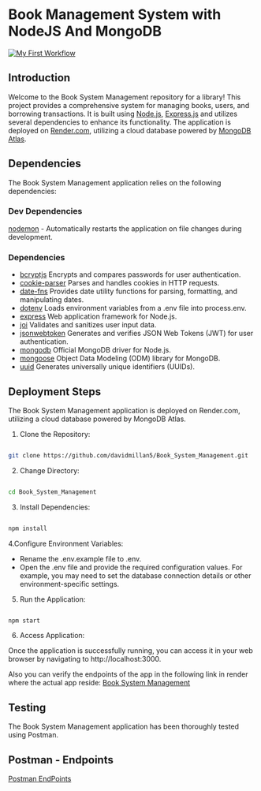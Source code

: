 # Book Management System with NodeJS And MongoDB

[![My First Workflow](https://github.com/davidmillan5/Book_System_Management/actions/workflows/main.yml/badge.svg)](https://github.com/davidmillan5/Book_System_Management/actions/workflows/main.yml)

## Introduction

Welcome to the Book System Management repository for a library! This project provides a comprehensive system for managing books, users, and borrowing transactions. It is built using [Node.js](https://nodejs.dev/en/), [Express.js](https://expressjs.com/) and utilizes several dependencies to enhance its functionality. The application is deployed on [Render.com](https://render.com/), utilizing a cloud database powered by [MongoDB Atlas](https://www.mongodb.com/atlas/database).

## Dependencies

The Book System Management application relies on the following dependencies:

### Dev Dependencies

[nodemon](https://nodemon.io/) - Automatically restarts the application on file changes during development.

### Dependencies

- [bcryptjs](https://github.com/dcodeIO/bcrypt.js#readme) Encrypts and compares passwords for user authentication.
- [cookie-parser](https://github.com/expressjs/cookie-parser#readme) Parses and handles cookies in HTTP requests.
- [date-fns](https://github.com/date-fns/date-fns#readme) Provides date utility functions for parsing, formatting, and manipulating dates.
- [dotenv](https://github.com/motdotla/dotenv#readme) Loads environment variables from a .env file into process.env.
- [express](https://expressjs.com/) Web application framework for Node.js.
- [joi](https://joi.dev/api/?v=17.9.1) Validates and sanitizes user input data.
- [jsonwebtoken](https://github.com/auth0/node-jsonwebtoken#readme) Generates and verifies JSON Web Tokens (JWT) for user authentication.
- [mongodb](https://www.mongodb.com/cloud/atlas/register) Official MongoDB driver for Node.js.
- [mongoose](https://mongoosejs.com/docs/index.html) Object Data Modeling (ODM) library for MongoDB.
- [uuid](https://github.com/uuidjs/uuid#readme) Generates universally unique identifiers (UUIDs).

## Deployment Steps

The Book System Management application is deployed on Render.com, utilizing a cloud database powered by MongoDB Atlas.

1. Clone the Repository:

```bash

git clone https://github.com/davidmillan5/Book_System_Management.git

```

2. Change Directory:

```bash

cd Book_System_Management

```

3. Install Dependencies:

```bash

npm install

```

4.Configure Environment Variables:

- Rename the .env.example file to .env.
- Open the .env file and provide the required configuration values. For example, you may need to set the database connection details or other environment-specific settings.

5. Run the Application:

```bash

npm start

```

6. Access Application:

Once the application is successfully running, you can access it in your web browser by navigating to http://localhost:3000.

Also you can verify the endpoints of the app in the following link in render where the actual
app reside: [Book System Management](https://book-system-management-2.onrender.com/)

## Testing

The Book System Management application has been thoroughly tested using Postman.

## Postman - Endpoints

[Postman EndPoints](https://documenter.getpostman.com/view/24562678/2s93sgVVD1#5a06d053-f6bc-4ea9-8cd2-6375d3fe9cc9)

```

```
